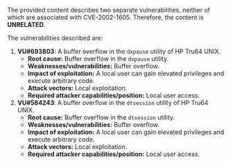 The provided content describes two separate vulnerabilities, neither of which are associated with CVE-2002-1605. Therefore, the content is **UNRELATED**.

The vulnerabilities described are:

1.  **VU#693803**: A buffer overflow in the `dxpause` utility of HP Tru64 UNIX.
    *   **Root cause:** Buffer overflow in the `dxpause` utility.
    *   **Weaknesses/vulnerabilities:**  Buffer overflow.
    *   **Impact of exploitation:** A local user can gain elevated privileges and execute arbitrary code.
    *   **Attack vectors:** Local exploitation.
    *   **Required attacker capabilities/position:** Local user access.
2. **VU#584243**: A buffer overflow in the `dtsession` utility of HP Tru64 UNIX.
    *  **Root cause:** Buffer overflow in the `dtsession` utility.
    *  **Weaknesses/vulnerabilities:** Buffer overflow.
    *  **Impact of exploitation:** A local user can gain elevated privileges and execute arbitrary code.
    *  **Attack vectors:** Local exploitation.
    *  **Required attacker capabilities/position:** Local user access.